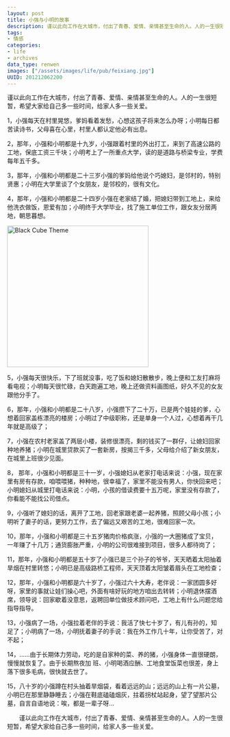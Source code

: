 ```yaml
---
layout: post
title: 小强与小明的故事
description: 谨以此向工作在大城市，付出了青春、爱情、亲情甚至生命的人。人的一生很短暂，希望大家给自己多一些时间，给家人多一些关爱。
tags: 
- 情感 
categories:
- life
- archives
data_type: renwen
images: ["/assets/images/life/pub/feixiang.jpg"]
UUID: 201212062200
---
```


谨以此向工作在大城市，付出了青春、爱情、亲情甚至生命的人。人的一生很短暂，希望大家给自己多一些时间，给家人多一些关爱。

1，小强每天在村里晃悠，爹妈看着发愁，心想这孩子将来怎么办呀；小明每日都苦读诗书，父母喜在心里，村里人都认定他必有出息。

2，那年，小强和小明都是十九岁，小强跟着村里的外出打工，来到了高速公路的工地，保底工资三千块；小明考上了一所重点大学，读的是道路与桥梁专业，学费每年五千多。

3，那年，小强和小明都是二十三岁小强的爹妈给他说个巧媳妇，是邻村的，特别贤惠；小明在大学里谈了个女朋友，是邻校的，很有文化。

4，那年，小强和小明都是二十四岁小强在老家结了婚，把媳妇带到工地上，来给他洗衣做饭，恩爱有加；小明终于大学毕业，找了施工单位工作，跟女友分居两地，朝思暮想。

<a href="{{site.aliyun_oss}}/assets/images/life/pub/feixiang.jpg" >
<img src="{{site.aliyun_oss}}/assets/images/life/pub/feixiang.jpg" alt="Black Cube Theme" class="img-right" width="330px" />
</a>

5，小强每天很快乐，下了班就没事，吃了饭和媳妇散散步，晚上便和工友打麻将看电视；小明每天很忙碌，白天跑遍工地，晚上还做资料画图纸，好久不见的女友跟他分手了。

6，那年，小强和小明都是二十八岁，小强攒下了二十万，已是两个娃娃的爹，心想着回家盖栋漂亮的楼房；小明过了中级职称，还是单身一个人过，心想着再干几年就是高级了；

7，小强在农村老家盖了两层小楼，装修很漂亮，剩的钱买了一群仔，让媳妇回家种地养猪；小明在城里贷款买了一套新房，按揭三千多，父母给介绍了新女朋友，在城里上班很少见面。

8， 那年，小强和小明都是三十一岁，小强媳妇从老家打电话来说：小强，现在家里有房有存款，咱喂喂猪，种种地，很幸福了，家里不能没有男人，你快回来吧；小明媳妇从城里打电话来说：小明，小孩的借读费要十五万呢，家里没有存款了，你看能不能找公司借点。

9，小强听了媳妇的话，离开了工地，回老家跟老婆一起养猪，照顾父母小孩；小明听了妻子的话，更努力工作，去了偏远又艰苦的工地，很难回家一次。

10，那年，小强和小明都是三十五岁猪肉价格疯涨，小强的一大圈猪成了宝贝，一年赚了十几万；通货膨胀严重，小明的公司很难接到项目，很多人都待岗了；

11，那年，小强和小明都是五十岁了小强已是三个孙子的爷爷，天天晒着太阳抽着旱烟在村里转悠；小明已是高级路桥工程师，天天顶着太阳皱着眉头在工地检查；

12，那年，小强和小明都是六十岁了，小强过六十大寿，老伴说：一家团圆多好呀，家里的事就让娃们操心吧，外面有啥好玩的地方咱出去转转；小明退休摆酒席，领导说：回家歇着没意思，返聘回单位做技术顾问吧，工地上有什么问题您给指导指导。

13，小强病了一场，小强拉着老伴的手说：我活了快七十岁了，有儿有孙的，知足了；小明病了一场，小明抚着妻子的手说：我在外工作几十年，让你受苦了，对不起；

14，……由于长期体力劳动，吃的是自家种的菜、养的猪，小强身体一直很硬朗，慢慢就恢复了。由于长期熬夜加 班、小明喝酒应酬、工地食堂饭菜也很差，身上落下很多毛病，很快就去世了。

15，八十岁的小强蹲在村头抽着旱烟袋，看着远远的山；远远的山上有一片公墓，小明已在那里静静睡去；小强在鞋底磕磕烟灰，拄着拐杖站起身，望了望那片公墓，自言自语地说：唉，都是一辈子呀…

  　　谨以此向工作在大城市，付出了青春、爱情、亲情甚至生命的人。人的一生很短暂，希望大家给自己多一些时间，给家人多一些关爱。
